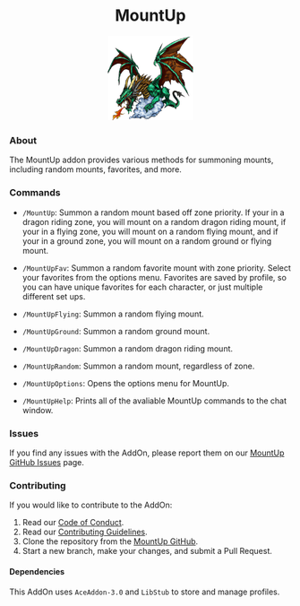 <div align="center">
    <h1>MountUp</h1>
    <a href="https://github.com/mbb10324/MountUp/">
        <img src="https://raw.githubusercontent.com/mbb10324/MountUp/master/docs/MountUp-logo.png" alt="MountUp Logo" width="30%" />
    </a>
</div>

### About

The MountUp addon provides various methods for summoning mounts, including random mounts, favorites, and more.

### Commands

-   `/MountUp`: Summon a random mount based off zone priority. If your in a dragon riding zone, you will mount on a random dragon riding mount, if your in a flying zone, you will mount on a random flying mount, and if your in a ground zone, you will mount on a random ground or flying mount.

-   `/MountUpFav`: Summon a random favorite mount with zone priority. Select your favorites from the options menu. Favorites are saved by profile, so you can have unique favorites for each character, or just multiple different set ups.

-   `/MountUpFlying`: Summon a random flying mount.

-   `/MountUpGround`: Summon a random ground mount.

-   `/MountUpDragon`: Summon a random dragon riding mount.

-   `/MountUpRandom`: Summon a random mount, regardless of zone.

-   `/MountUpOptions`: Opens the options menu for MountUp.

-   `/MountUpHelp`: Prints all of the avaliable MountUp commands to the chat window.

### Issues

If you find any issues with the AddOn, please report them on our [MountUp GitHub Issues](https://github.com/mbb10324/MountUp/issues "MountUp GitHub Issues") page.

### Contributing

If you would like to contribute to the AddOn:

1.  Read our [Code of Conduct](https://github.com/mbb10324/MountUp/tree/master/docs/code-of-conduct.md "MountUp Code of Conduct").
2.  Read our [Contributing Guidelines](https://github.com/mbb10324/MountUp/tree/master/docs/contributing.md "MountUp Contributing Guidelines").
3.  Clone the repository from the [MountUp GitHub](https://github.com/mbb10324/MountUp "MountUp Github").
4.  Start a new branch, make your changes, and submit a Pull Request.

#### Dependencies

This AddOn uses `AceAddon-3.0` and `LibStub` to store and manage profiles.
